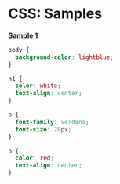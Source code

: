 # CSS: Samples

**Sample 1**

```css
body {
  background-color: lightblue;
}

h1 {
  color: white;
  text-align: center;
}

p {
  font-family: verdana;
  font-size: 20px;
}

p {
  color: red;
  text-align: center;
}
```

